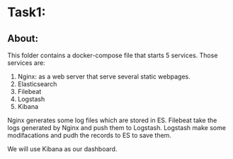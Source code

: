 # Task1:

## About:

This folder contains a docker-compose file that starts 5 services. Those services are:

1. Nginx: as a web server that serve several static webpages.
2. Elasticsearch
3. Filebeat
4. Logstash
5. Kibana 

Nginx generates some log files which are stored in ES. Filebeat take the logs generated by Nginx and push them to Logstash. Logstash make some modifacations and pudh the records to ES to save them.

We will use Kibana as our dashboard.
